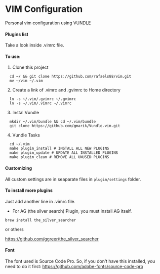 VIM Configuration
==============

Personal vim configuration using VUNDLE

#### Plugins list

Take a look inside .vimrc file.


#### To use:

1. Clone this project

  ```
    cd ~/ && git clone https://github.com/rafaels88/vim.git
    mv ~/vim ~/.vim
  ```

2. Create a link of .vimrc and .gvimrc to Home directory

  ```
    ln -s ~/.vim/.gvimrc ~/.gvimrc
    ln -s ~/.vim/.vimrc ~/.vimrc
  ```

3. Instal Vundle

  ```
    mkdir ~/.vim/bundle && cd ~/.vim/bundle
    git clone https://github.com/gmarik/Vundle.vim.git
  ```

4. Vundle Tasks

  ```
    cd ~/.vim
    make plugin_install # INSTALL ALL NEW PLUGINS
    make plugin_update # UPDATE ALL INSTALLED PLUGINS
    make plugin_clean # REMOVE ALL UNUSED PLUGINS
  ```

#### Customizing

All custom settings are in seaparate files in ```plugin/settings``` folder.


#### To install more plugins

Just add another line in .vimrc file.


 - For AG (the silver search) Plugin, you must install AG itself.

 ``` brew install the_silver_searcher ```

 or others

 https://github.com/ggreer/the_silver_searcher

#### Font

The font used is Source Code Pro. So, if you don't have this installed, you need to do it first:
https://github.com/adobe-fonts/source-code-pro

